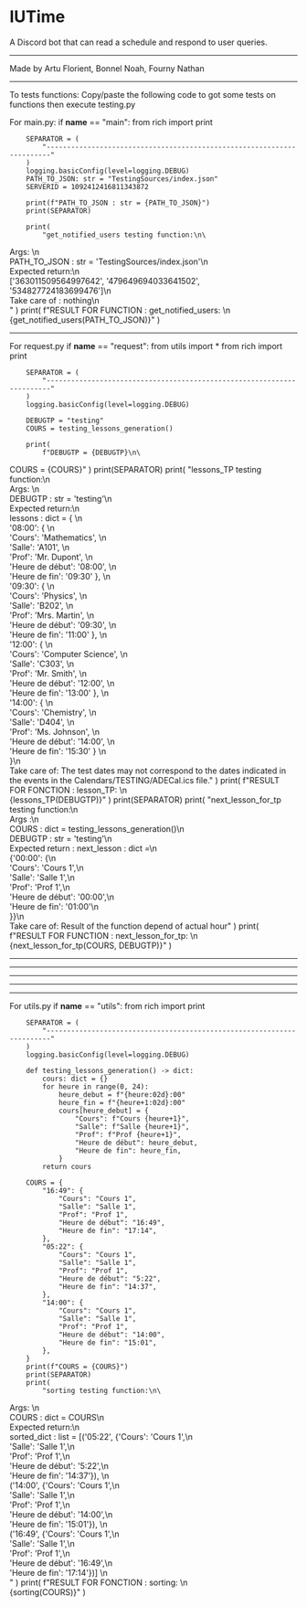# IUTime
A Discord bot that can read a schedule and respond to user queries.

---
Made by Artu Florient, Bonnel Noah, Fourny Nathan

<!-- FIXME le testing ici, non, ne pas faire ça, pitié -->

---------------------------------------------------------------------
To tests functions: 
Copy/paste the following code to got some tests on functions then execute testing.py

For main.py:
    if __name__ == "main":
        from rich import print

        SEPARATOR = (
            "-----------------------------------------------------------------------"
        )
        logging.basicConfig(level=logging.DEBUG)
        PATH_TO_JSON: str = "TestingSources/index.json"
        SERVERID = 1092412416811343872

        print(f"PATH_TO_JSON : str = {PATH_TO_JSON}")
        print(SEPARATOR)

        print(
            "get_notified_users testing function:\n\
Args: \n\
    PATH_TO_JSON :     str = 'TestingSources/index.json'\n\
Expected return:\n\
    ['363011509564997642', '479649694033641502', '534827724183699476']\n\
Take care of : nothing\n\
    "
    )
        print(
            f"RESULT FOR FUNCTION : get_notified_users: \n\
{get_notified_users(PATH_TO_JSON)}"
    )

-------------------------------------------------------------------------------------------------

For request.py
    if __name__ == "request":
        from utils import *
        from rich import print

        SEPARATOR = (
            "-----------------------------------------------------------------------"
        )
        logging.basicConfig(level=logging.DEBUG)

        DEBUGTP = "testing"
        COURS = testing_lessons_generation()

        print(
            f"DEBUGTP = {DEBUGTP}\n\
COURS = {COURS}"
    )
        print(SEPARATOR)
        print(
            "lessons_TP testing function:\n\
Args: \n\
    DEBUGTP :     str = 'testing'\n\
Expected return:\n\
    lessons : dict = { \n\
'08:00': { \n\
    'Cours': 'Mathematics', \n\
    'Salle': 'A101', \n\
    'Prof': 'Mr. Dupont', \n\
    'Heure de début': '08:00', \n\
    'Heure de fin': '09:30' }, \n\
'09:30': { \n\
    'Cours': 'Physics', \n\
    'Salle': 'B202', \n\
    'Prof': 'Mrs. Martin', \n\
    'Heure de début': '09:30', \n\
    'Heure de fin': '11:00' }, \n\
'12:00': { \n\
    'Cours': 'Computer Science', \n\
    'Salle': 'C303', \n\
    'Prof': 'Mr. Smith', \n\
    'Heure de début': '12:00', \n\
    'Heure de fin': '13:00' }, \n\
'14:00': { \n\
    'Cours': 'Chemistry', \n\
    'Salle': 'D404', \n\
    'Prof': 'Ms. Johnson', \n\
    'Heure de début': '14:00', \n\
    'Heure de fin': '15:30' } \n\
}\n\
Take care of: The test dates may not correspond to the dates indicated in the events in the Calendars/TESTING/ADECal.ics file."
    )
        print(
            f"RESULT FOR FONCTION : lesson_TP: \n\
{lessons_TP(DEBUGTP)}"
    )
        print(SEPARATOR)
        print(
            "next_lesson_for_tp testing function:\n\
Args :\n\
    COURS : dict = testing_lessons_generation()\n\
    DEBUGTP : str = 'testing'\n\
Expected return : next_lesson : dict =\n\
{'00:00': {\n\
    'Cours': 'Cours 1',\n\
    'Salle': 'Salle 1',\n\
    'Prof': 'Prof 1',\n\
    'Heure de début': '00:00',\n\
    'Heure de fin': '01:00'\n\
}}\n\
Take care of: Result of the function depend of actual hour"
    )
        print(
            f"RESULT FOR FUNCTION : next_lesson_for_tp: \n\
{next_lesson_for_tp(COURS, DEBUGTP)}"
    )

-------------------------------------------------------------------------------------------------
-------------------------------------------------------------------------------------------------
-------------------------------------------------------------------------------------------------
-------------------------------------------------------------------------------------------------
-------------------------------------------------------------------------------------------------

For utils.py
    if __name__ == "utils":
        from rich import print

        SEPARATOR = (
            "-----------------------------------------------------------------------"
        )
        logging.basicConfig(level=logging.DEBUG)
        
        def testing_lessons_generation() -> dict:
            cours: dict = {}
            for heure in range(0, 24):
                heure_debut = f"{heure:02d}:00"
                heure_fin = f"{heure+1:02d}:00"
                cours[heure_debut] = {
                    "Cours": f"Cours {heure+1}",
                    "Salle": f"Salle {heure+1}",
                    "Prof": f"Prof {heure+1}",
                    "Heure de début": heure_debut,
                    "Heure de fin": heure_fin,
                }
            return cours

        COURS = {
            "16:49": {
                "Cours": "Cours 1",
                "Salle": "Salle 1",
                "Prof": "Prof 1",
                "Heure de début": "16:49",
                "Heure de fin": "17:14",
            },
            "05:22": {
                "Cours": "Cours 1",
                "Salle": "Salle 1",
                "Prof": "Prof 1",
                "Heure de début": "5:22",
                "Heure de fin": "14:37",
            },
            "14:00": {
                "Cours": "Cours 1",
                "Salle": "Salle 1",
                "Prof": "Prof 1",
                "Heure de début": "14:00",
                "Heure de fin": "15:01",
            },
        }
        print(f"COURS = {COURS}")
        print(SEPARATOR)
        print(
            "sorting testing function:\n\
Args: \n\
    COURS :     dict = COURS\n\
Expected return:\n\
    sorted_dict : list = [('05:22', {'Cours': 'Cours 1',\n\
'Salle': 'Salle 1',\n\
'Prof': 'Prof 1',\n\
'Heure de début': '5:22',\n\
'Heure de fin': '14:37'}), \n\
    ('14:00', {'Cours': 'Cours 1',\n\
'Salle': 'Salle 1',\n\
'Prof': 'Prof 1',\n\
'Heure de début': '14:00',\n\
'Heure de fin': '15:01'}), \n\
('16:49', {'Cours': 'Cours 1',\n\
'Salle': 'Salle 1',\n\
'Prof': 'Prof 1',\n\
'Heure de début': '16:49',\n\
'Heure de fin': '17:14'})] \n\
        "
    )
        print(
            f"RESULT FOR FONCTION : sorting: \n\
{sorting(COURS)}"
    )

